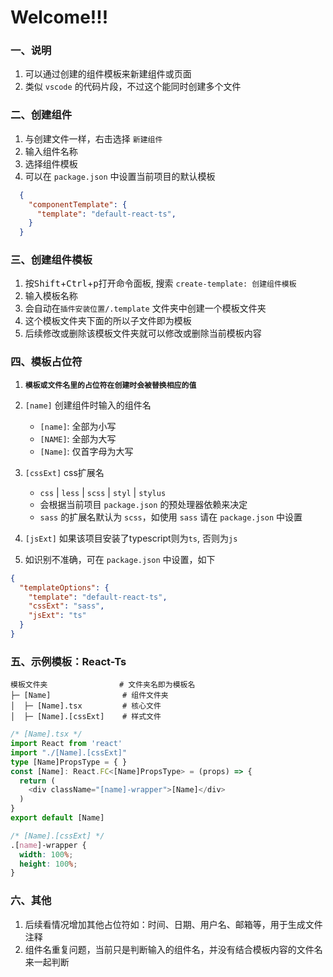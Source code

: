 # Welcome!!!

### 一、说明
  1. 可以通过创建的组件模板来新建组件或页面
  2. 类似 `vscode` 的代码片段，不过这个能同时创建多个文件
  
### 二、创建组件
  1. 与创建文件一样，右击选择 `新建组件` 
  2. 输入组件名称
  3. 选择组件模板
  4. 可以在 `package.json` 中设置当前项目的默认模板
  ```json
    {
      "componentTemplate": {
        "template": "default-react-ts",
      }
    }
  ```

### 三、创建组件模板
  1. 按<kbd>Shift</kbd>+<kbd>Ctrl</kbd>+<kbd>p</kbd>打开命令面板, 搜索 `create-template: 创建组件模板`
  2. 输入模板名称
  3. 会自动在`插件安装位置/.template` 文件夹中创建一个模板文件夹
  4. 这个模板文件夹下面的所以子文件即为模板
  5. 后续修改或删除该模板文件夹就可以修改或删除当前模板内容 
  
### 四、模板占位符
1. **`模板或文件名里的占位符在创建时会被替换相应的值`**
2. `[name]` 创建组件时输入的组件名
    * `[name]`: 全部为小写
    * `[NAME]`: 全部为大写
    * `[Name]`: 仅首字母为大写
  
3. `[cssExt]` css扩展名
    * `css` | `less` | `scss` | `styl` | `stylus`
    * 会根据当前项目 `package.json` 的预处理器依赖来决定
    * `sass` 的扩展名默认为 `scss`，如使用 `sass` 请在 `package.json` 中设置

4. `[jsExt]` 如果该项目安装了typescript则为`ts`, 否则为`js`
   
5. 如识别不准确，可在 `package.json` 中设置，如下
  ``` json
  {
    "templateOptions": {
      "template": "default-react-ts",
      "cssExt": "sass",
      "jsExt": "ts"
    }
  }
  ```

### 五、示例模板：React-Ts
  ```text
  模板文件夹                # 文件夹名即为模板名
  ├─ [Name]                # 组件文件夹
  │  ├─ [Name].tsx         # 核心文件
  │  ├─ [Name].[cssExt]    # 样式文件
  ```
  ```ts
  /* [Name].tsx */
  import React from 'react'
  import "./[Name].[cssExt]"
  type [Name]PropsType = { }
  const [Name]: React.FC<[Name]PropsType> = (props) => {
    return (
      <div className="[name]-wrapper">[Name]</div>
    )
  }
  export default [Name]
  ```
  ```css
  /* [Name].[cssExt] */
  .[name]-wrapper {
    width: 100%;
    height: 100%;
  }
  ```

### 六、其他
  1. 后续看情况增加其他占位符如：时间、日期、用户名、邮箱等，用于生成文件注释
  2. 组件名重复问题，当前只是判断输入的组件名，并没有结合模板内容的文件名来一起判断

